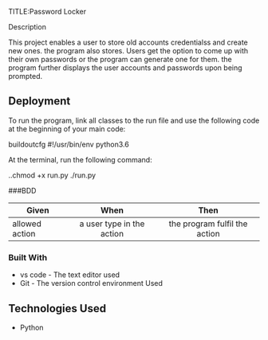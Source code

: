 TITLE:Password Locker

Description


 This project enables a user to store old accounts credentialss and create new ones. the program also stores. Users get the option to come up with their own passwords or the program can generate one for them. the program further displays the user accounts and passwords upon being prompted.

## Deployment

To run the program, link all classes to the run file and use the following code at the beginning of your main code:

buildoutcfg
#!/usr/bin/env python3.6

At the terminal, run the following command:

..chmod +x run.py
./run.py

###BDD


 | Given                 | When                       | Then                                |
  | ----------------------|:--------------------------:|:---------------------------------:|
  | allowed action       | a user type in the action | the program fulfil the action      |


### Built With

* vs code - The text editor used
* Git - The version control environment Used


## Technologies Used

* Python
